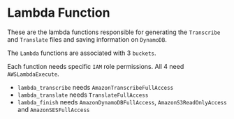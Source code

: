 # Lambda Function

These are the lambda functions responsible for generating the `Transcribe` and `Translate`
files and saving information on `DynamoDB`.

The `Lambda` functions are associated with 3 `buckets`.

Each function needs specific `IAM` role permissions.
All 4 need `AWSLambdaExecute`.

* `lambda_transcribe` needs `AmazonTranscribeFullAccess`
* `lambda_translate` needs `TranslateFullAccess`
* `lambda_finish` needs `AmazonDynamoDBFullAccess`, `AmazonS3ReadOnlyAccess` and `AmazonSESFullAccess`
